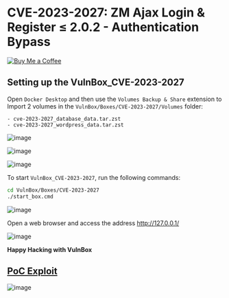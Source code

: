 # CVE-2023-2027: ZM Ajax Login & Register ≤ 2.0.2 - Authentication Bypass
[![Buy Me a Coffee](https://www.buymeacoffee.com/assets/img/custom_images/orange_img.png)](https://www.buymeacoffee.com/truocphan)

## Setting up the VulnBox_CVE-2023-2027
Open `Docker Desktop` and then use the `Volumes Backup & Share` extension to Import 2 volumes in the `VulnBox/Boxes/CVE-2023-2027/Volumes` folder:
```
- cve-2023-2027_database_data.tar.zst
- cve-2023-2027_wordpress_data.tar.zst
```

![image](https://user-images.githubusercontent.com/57470560/234552398-01e05de6-dac0-40f1-bae3-5d286d56b7d4.png)

![image](https://user-images.githubusercontent.com/57470560/234552487-cbfea39d-5e44-4cc3-94bc-a247e8d28dd8.png)

![image](https://user-images.githubusercontent.com/57470560/234552537-65933b70-e0cd-4a63-b3e3-552c4373967b.png)

To start `VulnBox_CVE-2023-2027`, run the following commands:
```bash
cd VulnBox/Boxes/CVE-2023-2027
./start_box.cmd
```
![image](https://user-images.githubusercontent.com/57470560/234552877-d130f6d9-3889-46e9-ba11-df6fc09bced7.png)

Open a web browser and access the address http://127.0.0.1/

![image](https://user-images.githubusercontent.com/57470560/234553024-5f4f7b6c-8a90-43bd-ac79-32a6ee60caee.png)

**Happy Hacking with VulnBox**

## [PoC Exploit](https://github.com/truocphan/VulnBox/tree/main#proof-of-concept-channel)
![image](https://user-images.githubusercontent.com/57470560/233716641-df691b4c-5b77-4ddf-937f-599158fac65e.png)

